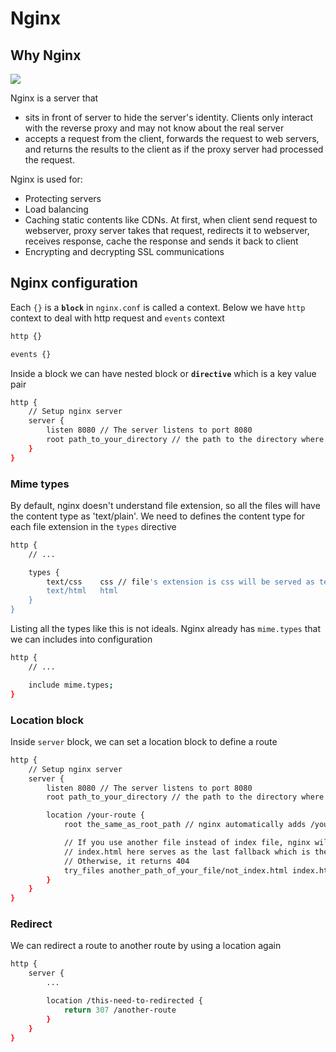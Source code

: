 # Nginx

## Why Nginx

<img src="https://i.imgur.com/5CyJPOc.png">

Nginx is a server that 

- sits in front of server to hide the server's identity. Clients only interact with the reverse proxy and may not know about the real server
- accepts a request from the client, forwards the request to web servers, and returns the results to the client as if the proxy server had processed the request.

Nginx is used for:

- Protecting servers
- Load balancing
- Caching static contents like CDNs. At first, when client send request to webserver, proxy server takes that request, redirects it to webserver, receives response, cache the response and sends it back to client
- Encrypting and decrypting SSL communications

## Nginx configuration

Each `{}` is a **`block`** in `nginx.conf` is called a context. Below we have `http` context to deal with http request and `events` context

```bash
http {}

events {}
```

Inside a block we can have nested block or **`directive`** which is a key value pair

```bash
http {
	// Setup nginx server
	server {
		listen 8080 // The server listens to port 8080
		root path_to_your_directory // the path to the directory where we want to serve when we go to the port above
	}
}
```

### Mime types

By default, nginx doesn't understand file extension, so all the files will have the content type as 'text/plain'. We need to defines the content type for each file extension in the `types` directive

```bash
http {
	// ...

	types {
		text/css	css // file's extension is css will be served as text/css. Otherwise, it would be the default content type text/plain
		text/html	html
	}
}
```

Listing all the types like this is not ideals. Nginx already has `mime.types` that we can includes into configuration

```bash
http {
	// ...

	include mime.types;
}
```

### Location block

Inside `server` block, we can set a location block to define a route

```bash
http {
	// Setup nginx server
	server {
		listen 8080 // The server listens to port 8080
		root path_to_your_directory // the path to the directory where we want to serve when we go to the port above

		location /your-route {
			root the_same_as_root_path // nginx automatically adds /your-route to the path here

			// If you use another file instead of index file, nginx will look for it here
			// index.html here serves as the last fallback which is the index.html in the root folder.
			// Otherwise, it returns 404
			try_files another_path_of_your_file/not_index.html index.html =404;
		}
	}
}
```

### Redirect

We can redirect a route to another route by using a location again

```bash
http {
	server {
		...

		location /this-need-to-redirected {
			return 307 /another-route
		}
	}
}
```
